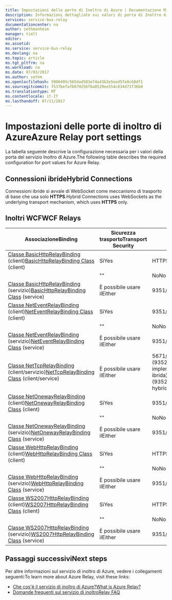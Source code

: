 ```yaml
---
title: Impostazioni delle porte di Inoltro di Azure | Documentazione Microsoft
description: Informazioni dettagliate sui valori di porta di Inoltro di Azure.
services: service-bus-relay
documentationcenter: na
author: sethmanheim
manager: timlt
editor: 
ms.assetid: 
ms.service: service-bus-relay
ms.devlang: na
ms.topic: article
ms.tgt_pltfrm: na
ms.workload: na
ms.date: 07/03/2017
ms.author: sethm
ms.openlocfilehash: 5906495c565dad583e74a43b2e5eed57e0c68df1
ms.sourcegitcommit: f537befafb079256fba0529ee554c034d73f36b0
ms.translationtype: MT
ms.contentlocale: it-IT
ms.lasthandoff: 07/11/2017
---
```

# <a name="azure-relay-port-settings"></a><span data-ttu-id="7f77c-103">Impostazioni delle porte di inoltro di Azure</span><span class="sxs-lookup"><span data-stu-id="7f77c-103">Azure Relay port settings</span></span>

<span data-ttu-id="7f77c-104">La tabella seguente descrive la configurazione necessaria per i valori della porta del servizio Inoltro di Azure.</span><span class="sxs-lookup"><span data-stu-id="7f77c-104">The following table describes the required configuration for port values for Azure Relay.</span></span>

## <a name="hybrid-connections"></a><span data-ttu-id="7f77c-105">Connessioni ibride</span><span class="sxs-lookup"><span data-stu-id="7f77c-105">Hybrid Connections</span></span>
<span data-ttu-id="7f77c-106">Connessioni ibride si avvale di WebSocket come meccanismo di trasporto di base che usa solo **HTTPS**.</span><span class="sxs-lookup"><span data-stu-id="7f77c-106">Hybrid Connections uses WebSockets as the underlying transport mechanism, which uses **HTTPS** only.</span></span> 

## <a name="wcf-relays"></a><span data-ttu-id="7f77c-107">Inoltri WCF</span><span class="sxs-lookup"><span data-stu-id="7f77c-107">WCF Relays</span></span>
  
|<span data-ttu-id="7f77c-108">Associazione</span><span class="sxs-lookup"><span data-stu-id="7f77c-108">Binding</span></span>|<span data-ttu-id="7f77c-109">Sicurezza trasporto</span><span class="sxs-lookup"><span data-stu-id="7f77c-109">Transport Security</span></span>|<span data-ttu-id="7f77c-110">Porta</span><span class="sxs-lookup"><span data-stu-id="7f77c-110">Port</span></span>|  
|-------------|------------------------|----------|  
|<span data-ttu-id="7f77c-111">[Classe BasicHttpRelayBinding](/dotnet/api/microsoft.servicebus.basichttprelaybinding) (client)</span><span class="sxs-lookup"><span data-stu-id="7f77c-111">[BasicHttpRelayBinding Class](/dotnet/api/microsoft.servicebus.basichttprelaybinding) (client)</span></span>|<span data-ttu-id="7f77c-112">Sì</span><span class="sxs-lookup"><span data-stu-id="7f77c-112">Yes</span></span>|<span data-ttu-id="7f77c-113">HTTPS</span><span class="sxs-lookup"><span data-stu-id="7f77c-113">HTTPS</span></span>| 
| |<span data-ttu-id="7f77c-114">"</span><span class="sxs-lookup"><span data-stu-id="7f77c-114">"</span></span> |<span data-ttu-id="7f77c-115">No</span><span class="sxs-lookup"><span data-stu-id="7f77c-115">No</span></span>|<span data-ttu-id="7f77c-116">HTTP</span><span class="sxs-lookup"><span data-stu-id="7f77c-116">HTTP</span></span>|  
|<span data-ttu-id="7f77c-117">[Classe BasicHttpRelayBinding](/dotnet/api/microsoft.servicebus.basichttprelaybinding) (servizio)</span><span class="sxs-lookup"><span data-stu-id="7f77c-117">[BasicHttpRelayBinding Class](/dotnet/api/microsoft.servicebus.basichttprelaybinding) (service)</span></span>|<span data-ttu-id="7f77c-118">È possibile usare il</span><span class="sxs-lookup"><span data-stu-id="7f77c-118">Either</span></span>|<span data-ttu-id="7f77c-119">9351/HTTP</span><span class="sxs-lookup"><span data-stu-id="7f77c-119">9351/HTTP</span></span>|  
|<span data-ttu-id="7f77c-120">[Classe NetEventRelayBinding](/dotnet/api/microsoft.servicebus.neteventrelaybinding) (client)</span><span class="sxs-lookup"><span data-stu-id="7f77c-120">[NetEventRelayBinding Class](/dotnet/api/microsoft.servicebus.neteventrelaybinding) (client)</span></span>|<span data-ttu-id="7f77c-121">Sì</span><span class="sxs-lookup"><span data-stu-id="7f77c-121">Yes</span></span>|<span data-ttu-id="7f77c-122">9351/HTTPS</span><span class="sxs-lookup"><span data-stu-id="7f77c-122">9351/HTTPS</span></span>|  
||<span data-ttu-id="7f77c-123">"</span><span class="sxs-lookup"><span data-stu-id="7f77c-123">"</span></span> |<span data-ttu-id="7f77c-124">No</span><span class="sxs-lookup"><span data-stu-id="7f77c-124">No</span></span>|<span data-ttu-id="7f77c-125">9350/HTTP</span><span class="sxs-lookup"><span data-stu-id="7f77c-125">9350/HTTP</span></span>|  
|<span data-ttu-id="7f77c-126">[Classe NetEventRelayBinding](/dotnet/api/microsoft.servicebus.neteventrelaybinding) (servizio)</span><span class="sxs-lookup"><span data-stu-id="7f77c-126">[NetEventRelayBinding Class](/dotnet/api/microsoft.servicebus.neteventrelaybinding) (service)</span></span>|<span data-ttu-id="7f77c-127">È possibile usare il</span><span class="sxs-lookup"><span data-stu-id="7f77c-127">Either</span></span>|<span data-ttu-id="7f77c-128">9351/HTTP</span><span class="sxs-lookup"><span data-stu-id="7f77c-128">9351/HTTP</span></span>|  
|<span data-ttu-id="7f77c-129">[Classe NetTcpRelayBinding](/dotnet/api/microsoft.servicebus.nettcprelaybinding) (client/servizio)</span><span class="sxs-lookup"><span data-stu-id="7f77c-129">[NetTcpRelayBinding Class](/dotnet/api/microsoft.servicebus.nettcprelaybinding) (client/service)</span></span>|<span data-ttu-id="7f77c-130">È possibile usare il</span><span class="sxs-lookup"><span data-stu-id="7f77c-130">Either</span></span>|<span data-ttu-id="7f77c-131">5671/9352/HTTP (9352/9353 in caso di implementazione ibrida)</span><span class="sxs-lookup"><span data-stu-id="7f77c-131">5671/9352/HTTP (9352/9353 if using hybrid)</span></span>|  
|<span data-ttu-id="7f77c-132">[Classe NetOnewayRelayBinding](/dotnet/api/microsoft.servicebus.netonewayrelaybinding) (client)</span><span class="sxs-lookup"><span data-stu-id="7f77c-132">[NetOnewayRelayBinding Class](/dotnet/api/microsoft.servicebus.netonewayrelaybinding) (client)</span></span>|<span data-ttu-id="7f77c-133">Sì</span><span class="sxs-lookup"><span data-stu-id="7f77c-133">Yes</span></span>|<span data-ttu-id="7f77c-134">9351/HTTPS</span><span class="sxs-lookup"><span data-stu-id="7f77c-134">9351/HTTPS</span></span>|  
||<span data-ttu-id="7f77c-135">"</span><span class="sxs-lookup"><span data-stu-id="7f77c-135">"</span></span> |<span data-ttu-id="7f77c-136">No</span><span class="sxs-lookup"><span data-stu-id="7f77c-136">No</span></span>|<span data-ttu-id="7f77c-137">9350/HTTP</span><span class="sxs-lookup"><span data-stu-id="7f77c-137">9350/HTTP</span></span>|  
|<span data-ttu-id="7f77c-138">[Classe NetOnewayRelayBinding](/dotnet/api/microsoft.servicebus.netonewayrelaybinding) (servizio)</span><span class="sxs-lookup"><span data-stu-id="7f77c-138">[NetOnewayRelayBinding Class](/dotnet/api/microsoft.servicebus.netonewayrelaybinding) (service)</span></span>|<span data-ttu-id="7f77c-139">È possibile usare il</span><span class="sxs-lookup"><span data-stu-id="7f77c-139">Either</span></span>|<span data-ttu-id="7f77c-140">9351/HTTP</span><span class="sxs-lookup"><span data-stu-id="7f77c-140">9351/HTTP</span></span>|  
|<span data-ttu-id="7f77c-141">[Classe WebHttpRelayBinding](/dotnet/api/microsoft.servicebus.webhttprelaybinding) (client)</span><span class="sxs-lookup"><span data-stu-id="7f77c-141">[WebHttpRelayBinding Class](/dotnet/api/microsoft.servicebus.webhttprelaybinding) (client)</span></span>|<span data-ttu-id="7f77c-142">Sì</span><span class="sxs-lookup"><span data-stu-id="7f77c-142">Yes</span></span>|<span data-ttu-id="7f77c-143">HTTPS</span><span class="sxs-lookup"><span data-stu-id="7f77c-143">HTTPS</span></span>|  
||<span data-ttu-id="7f77c-144">"</span><span class="sxs-lookup"><span data-stu-id="7f77c-144">"</span></span> |<span data-ttu-id="7f77c-145">No</span><span class="sxs-lookup"><span data-stu-id="7f77c-145">No</span></span>|<span data-ttu-id="7f77c-146">HTTP</span><span class="sxs-lookup"><span data-stu-id="7f77c-146">HTTP</span></span>|  
|<span data-ttu-id="7f77c-147">[Classe WebHttpRelayBinding](/dotnet/api/microsoft.servicebus.webhttprelaybinding) (servizio)</span><span class="sxs-lookup"><span data-stu-id="7f77c-147">[WebHttpRelayBinding Class](/dotnet/api/microsoft.servicebus.webhttprelaybinding) (service)</span></span>|<span data-ttu-id="7f77c-148">È possibile usare il</span><span class="sxs-lookup"><span data-stu-id="7f77c-148">Either</span></span>|<span data-ttu-id="7f77c-149">9351/HTTP</span><span class="sxs-lookup"><span data-stu-id="7f77c-149">9351/HTTP</span></span>|  
|<span data-ttu-id="7f77c-150">[Classe WS2007HttpRelayBinding](/dotnet/api/microsoft.servicebus.ws2007httprelaybinding) (client)</span><span class="sxs-lookup"><span data-stu-id="7f77c-150">[WS2007HttpRelayBinding Class](/dotnet/api/microsoft.servicebus.ws2007httprelaybinding) (client)</span></span>|<span data-ttu-id="7f77c-151">Sì</span><span class="sxs-lookup"><span data-stu-id="7f77c-151">Yes</span></span>|<span data-ttu-id="7f77c-152">HTTPS</span><span class="sxs-lookup"><span data-stu-id="7f77c-152">HTTPS</span></span>|  
||<span data-ttu-id="7f77c-153">"</span><span class="sxs-lookup"><span data-stu-id="7f77c-153">"</span></span> |<span data-ttu-id="7f77c-154">No</span><span class="sxs-lookup"><span data-stu-id="7f77c-154">No</span></span>|<span data-ttu-id="7f77c-155">HTTP</span><span class="sxs-lookup"><span data-stu-id="7f77c-155">HTTP</span></span>|  
|<span data-ttu-id="7f77c-156">[Classe WS2007HttpRelayBinding](/dotnet/api/microsoft.servicebus.ws2007httprelaybinding) (servizio)</span><span class="sxs-lookup"><span data-stu-id="7f77c-156">[WS2007HttpRelayBinding Class](/dotnet/api/microsoft.servicebus.ws2007httprelaybinding) (service)</span></span>|<span data-ttu-id="7f77c-157">È possibile usare il</span><span class="sxs-lookup"><span data-stu-id="7f77c-157">Either</span></span>|<span data-ttu-id="7f77c-158">9351/HTTP</span><span class="sxs-lookup"><span data-stu-id="7f77c-158">9351/HTTP</span></span>|

## <a name="next-steps"></a><span data-ttu-id="7f77c-159">Passaggi successivi</span><span class="sxs-lookup"><span data-stu-id="7f77c-159">Next steps</span></span>
<span data-ttu-id="7f77c-160">Per altre informazioni sul servizio di inoltro di Azure, vedere i collegamenti seguenti:</span><span class="sxs-lookup"><span data-stu-id="7f77c-160">To learn more about Azure Relay, visit these links:</span></span>
* [<span data-ttu-id="7f77c-161">Che cos'è il servizio di inoltro di Azure?</span><span class="sxs-lookup"><span data-stu-id="7f77c-161">What is Azure Relay?</span></span>](relay-what-is-it.md)
* [<span data-ttu-id="7f77c-162">Domande frequenti sul servizio di inoltro</span><span class="sxs-lookup"><span data-stu-id="7f77c-162">Relay FAQ</span></span>](relay-faq.md)